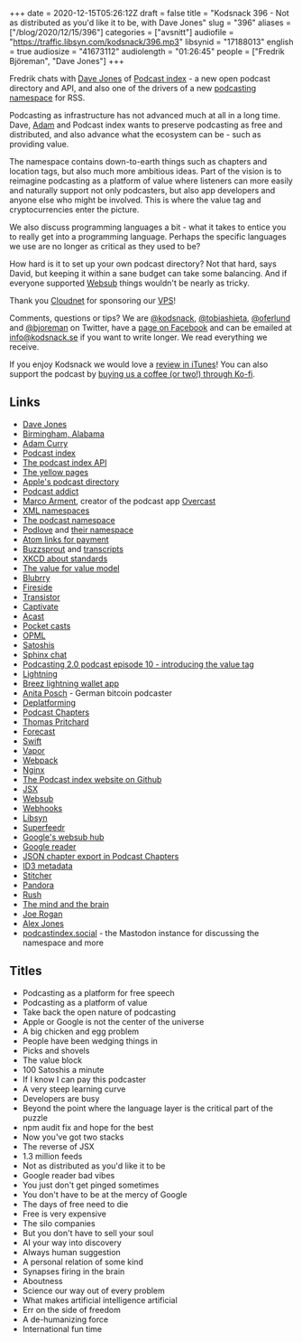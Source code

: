 +++
date = 2020-12-15T05:26:12Z
draft = false
title = "Kodsnack 396 - Not as distributed as you'd like it to be, with Dave Jones"
slug = "396"
aliases = ["/blog/2020/12/15/396"]
categories = ["avsnitt"]
audiofile = "https://traffic.libsyn.com/kodsnack/396.mp3"
libsynid = "17188013"
english = true
audiosize = "41673112"
audiolength = "01:26:45"
people = ["Fredrik Björeman", "Dave Jones"]
+++

Fredrik chats with [Dave Jones](https://podcastindex.social/web/accounts/269) of [Podcast index](https://podcastindex.org/) - a new open podcast directory and API, and also one of the drivers of a new [podcasting namespace](https://github.com/Podcastindex-org/podcast-namespace) for RSS.

Podcasting as infrastructure has not advanced much at all in a long time. Dave, [Adam](https://en.wikipedia.org/wiki/Adam_Curry) and Podcast index wants to preserve podcasting as free and distributed, and also advance what the ecosystem can be - such as providing value.

The namespace contains down-to-earth things such as chapters and location tags, but also much more ambitious ideas. Part of the vision is to reimagine podcasting as a platform of value where listeners can more easily and naturally support not only podcasters, but also app developers and anyone else who might be involved. This is where the value tag and cryptocurrencies enter the picture.

We also discuss programming languages a bit - what it takes to entice you to really get into a programming language. Perhaps the specific languages we use are no longer as critical as they used to be?

How hard is it to set up your own podcast directory? Not that hard, says David, but keeping it within a sane budget can take some balancing. And if everyone supported [Websub](https://en.wikipedia.org/wiki/WebSub) things wouldn't be nearly as tricky.

Thank you [Cloudnet](http://www.cloudnet.se) for sponsoring our [VPS](http://en.wikipedia.org/wiki/Virtual_private_server)!

Comments, questions or tips? We are [@kodsnack](https://www.twitter.com/kodsnack), [@tobiashieta](https://www.twitter.com/tobiashieta), [@oferlund](https://twitter.com/oferlund) and [@bjoreman](https://www.twitter.com/bjoreman) on Twitter, have a [page on Facebook](https://www.facebook.com/kodsnack) and can be emailed at [info@kodsnack.se](mailto:info@kodsnack.se) if you want to write longer. We read everything we receive.

If you enjoy Kodsnack we would love a [review in iTunes](http://itunes.apple.com/se/podcast/kodsnack/id561631498?l=en)! You can also support the podcast by <a href="https://ko-fi.com/kodsnack" rel="payment">buying us a coffee (or two!) through Ko-fi</a>.

## Links ##
* [Dave Jones](https://podcastindex.social/web/accounts/269)
* [Birmingham, Alabama](https://en.wikipedia.org/wiki/Birmingham,_Alabama)
* [Adam Curry](https://en.wikipedia.org/wiki/Adam_Curry)
* [Podcast index](https://podcastindex.org/)
* [The podcast index API](https://api.podcastindex.org/signup)
* [The yellow pages](https://en.wikipedia.org/wiki/Yellow_pages)
* [Apple's podcast directory](https://transistor.fm/upload-podcast-itunes-apple/)
* [Podcast addict](https://podcastaddict.com/app)
* [Marco Arment](https://en.wikipedia.org/wiki/Marco_Arment), creator of the podcast app [Overcast](https://en.wikipedia.org/wiki/Overcast_%28app%29)
* [XML namespaces](https://en.wikipedia.org/wiki/XML_namespace)
* [The podcast namespace](https://github.com/Podcastindex-org/podcast-namespace)
* [Podlove](https://podlove.org/) and [their namespace](https://podlove.org/specifications/)
* [Atom links for payment](http://microformats.org/wiki/rel-payment)
* [Buzzsprout](https://www.buzzsprout.com/) and [transcripts](https://www.buzzsprout.com/blog/transcription-tools)
* [XKCD about standards](https://xkcd.com/927/)
* [The value for value model](https://www.youtube.com/watch?v=NO1aDZ6L4NQ)
* [Blubrry](https://blubrry.com/)
* [Fireside](https://fireside.fm/)
* [Transistor](https://transistor.fm/)
* [Captivate](https://www.captivate.fm/)
* [Acast](https://en.wikipedia.org/wiki/Acast)
* [Pocket casts](https://www.pocketcasts.com/)
* [OPML](https://en.wikipedia.org/wiki/OPML)
* [Satoshis](https://en.bitcoin.it/wiki/Satoshi_%28unit%29)
* [Sphinx chat](https://sphinx.chat/)
* [Podcasting 2.0 podcast episode 10 - introducing the value tag](http://adam.curry.com/html/PC201020201106Podcas-ZV7ms5XRW9t58ntbVrTRT4WJdFKD2p.html)
* [Lightning](https://en.wikipedia.org/wiki/Lightning_Network)
* [Breez lightning wallet app](https://breez.technology/)
* [Anita Posch](https://anitaposch.com/) - German bitcoin podcaster
* [Deplatforming](https://en.wikipedia.org/wiki/Deplatforming)
* [Podcast Chapters](https://chaptersapp.com/)
* [Thomas Pritchard](https://tpritc.com/)
* [Forecast](https://overcast.fm/forecast)
* [Swift](https://en.wikipedia.org/wiki/Swift_%28programming_language%29)
* [Vapor](https://vapor.codes/)
* [Webpack](https://en.wikipedia.org/wiki/Webpack)
* [Nginx](https://en.wikipedia.org/wiki/Nginx)
* [The Podcast index website on Github](https://github.com/Podcastindex-org/web-ui)
* [JSX](https://reactjs.org/docs/introducing-jsx.html)
* [Websub](https://en.wikipedia.org/wiki/WebSub)
* [Webhooks](https://en.wikipedia.org/wiki/Webhook)
* [Libsyn](https://libsyn.com/)
* [Superfeedr](https://en.wikipedia.org/wiki/Superfeedr)
* [Google's websub hub](https://pubsubhubbub.appspot.com/)
* [Google reader](https://en.wikipedia.org/wiki/Google_Reader)
* [JSON chapter export in Podcast Chapters](https://chaptersapp.com/faq/jsonExport.html)
* [ID3 metadata](https://en.wikipedia.org/wiki/ID3)
* [Stitcher](https://en.wikipedia.org/wiki/Stitcher_Radio)
* [Pandora](https://en.wikipedia.org/wiki/Pandora_%28streaming_service%29)
* [Rush](https://en.wikipedia.org/wiki/Rush_%28band%29)
* [The mind and the brain](https://en.wikipedia.org/wiki/Mind%E2%80%93body_problem)
* [Joe Rogan](https://en.wikipedia.org/wiki/Joe_Rogan)
* [Alex Jones](https://en.wikipedia.org/wiki/Alex_Jones)
* [podcastindex.social](https://podcastindex.social/web/timelines/home) - the Mastodon instance for discussing the namespace and more

## Titles ##
* Podcasting as a platform for free speech
* Podcasting as a platform of value
* Take back the open nature of podcasting
* Apple or Google is not the center of the universe
* A big chicken and egg problem
* People have been wedging things in
* Picks and shovels
* The value block
* 100 Satoshis a minute
* If I know I can pay this podcaster
* A very steep learning curve
* Developers are busy
* Beyond the point where the language layer is the critical part of the puzzle
* npm audit fix and hope for the best
* Now you've got two stacks
* The reverse of JSX
* 1.3 million feeds
* Not as distributed as you'd like it to be
* Google reader bad vibes
* You just don't get pinged sometimes
* You don't have to be at the mercy of Google
* The days of free need to die
* Free is very expensive
* The silo companies
* But you don't have to sell your soul
* AI your way into discovery
* Always human suggestion
* A personal relation of some kind
* Synapses firing in the brain
* Aboutness
* Science our way out of every problem
* What makes artificial intelligence artificial
* Err on the side of freedom
* A de-humanizing force
* International fun time